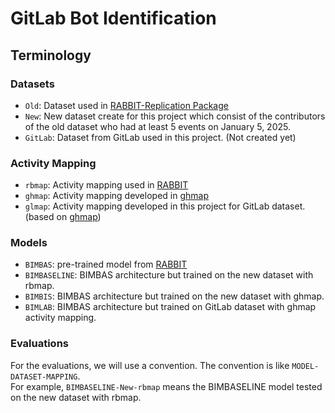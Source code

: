 # GitLab Bot Identification



## Terminology
### Datasets
- `Old`: Dataset used in [RABBIT-Replication Package](https://github.com/natarajan-chidambaram/BIMBAS_RABBIT_replication_package)
- `New`: New dataset create for this project which consist of the contributors of the old dataset who
had at least 5 events on January 5, 2025.
- `GitLab`: Dataset from GitLab used in this project. (Not created yet)
### Activity Mapping
- `rbmap`: Activity mapping used in [RABBIT](https://github.com/natarajan-chidambaram/RABBIT)
- `ghmap`: Activity mapping developed in [ghmap](https://github.com/uhourri/ghmap)
- `glmap`: Activity mapping developed in this project for GitLab dataset. (based on [ghmap](https://github.com/uhourri/ghmap))

### Models
- `BIMBAS`: pre-trained model from [RABBIT](https://github.com/natarajan-chidambaram/RABBIT)
- `BIMBASELINE`: BIMBAS architecture but trained on the new dataset with rbmap.
- `BIMBIS`: BIMBAS architecture but trained on the new dataset with ghmap.
- `BIMLAB`: BIMBAS architecture but trained on GitLab dataset with ghmap activity mapping.
### Evaluations
For the evaluations, we will use a convention. The convention is like `MODEL-DATASET-MAPPING`.  
For example, `BIMBASELINE-New-rbmap` means the BIMBASELINE model tested on the new dataset with rbmap.

